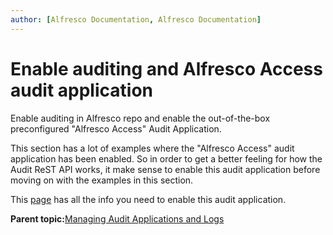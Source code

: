 ```yaml
---
author: [Alfresco Documentation, Alfresco Documentation]
---
```


# Enable auditing and Alfresco Access audit application

Enable auditing in Alfresco repo and enable the out-of-the-box preconfigured "Alfresco Access" Audit Application.

This section has a lot of examples where the "Alfresco Access" audit application has been enabled. So in order to get a better feeling for how the Audit ReST API works, it make sense to enable this audit application before moving on with the examples in this section.

This [page](audit-enable.md) has all the info you need to enable this audit application.

**Parent topic:**[Managing Audit Applications and Logs](../concepts/dev-api-by-language-alf-rest-manage-audit-apps-intro.md)

